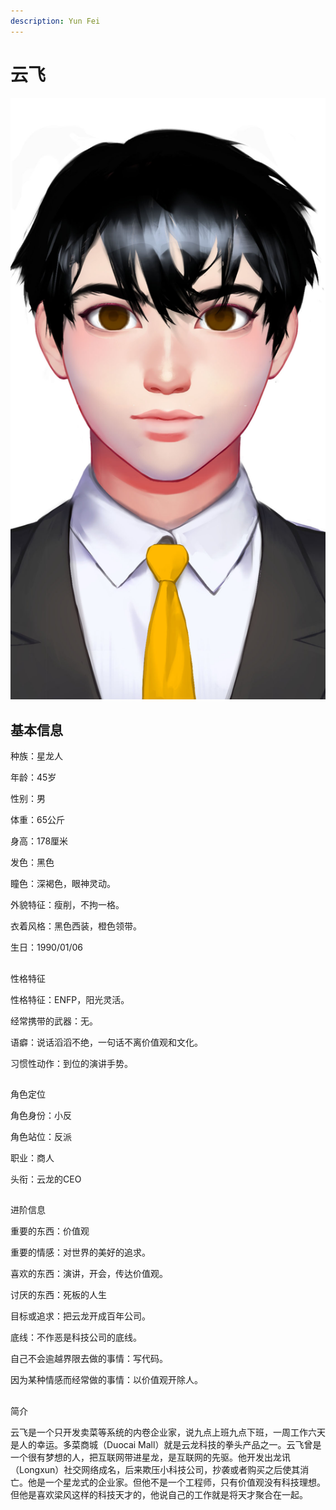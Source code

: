 ```yaml
---
description: Yun Fei
---
```


# 云飞

![&#x4E91;&#x98DE;](../../.gitbook/assets/yun-fei-.jpg)

## 基本信息


种族：星龙人

年龄：45岁

性别：男

体重：65公斤

身高：178厘米

发色：黑色

瞳色：深褐色，眼神灵动。

外貌特征：瘦削，不拘一格。

衣着风格：黑色西装，橙色领带。

生日：1990/01/06

## 
性格特征


性格特征：ENFP，阳光灵活。

经常携带的武器：无。

语癖：说话滔滔不绝，一句话不离价值观和文化。

习惯性动作：到位的演讲手势。

## 
角色定位


角色身份：小反

角色站位：反派

职业：商人

头衔：云龙的CEO

## 
进阶信息


重要的东西：价值观

重要的情感：对世界的美好的追求。

喜欢的东西：演讲，开会，传达价值观。

讨厌的东西：死板的人生

目标或追求：把云龙开成百年公司。

底线：不作恶是科技公司的底线。

自己不会逾越界限去做的事情：写代码。

因为某种情感而经常做的事情：以价值观开除人。

## 
简介


云飞是一个只开发卖菜等系统的内卷企业家，说九点上班九点下班，一周工作六天是人的幸运。多菜商城（Duocai Mall）就是云龙科技的拳头产品之一。云飞曾是一个很有梦想的人，把互联网带进星龙，是互联网的先驱。他开发出龙讯（Longxun）社交网络成名，后来欺压小科技公司，抄袭或者购买之后使其消亡。他是一个星龙式的企业家。但他不是一个工程师，只有价值观没有科技理想。但他是喜欢梁风这样的科技天才的，他说自己的工作就是将天才聚合在一起。

